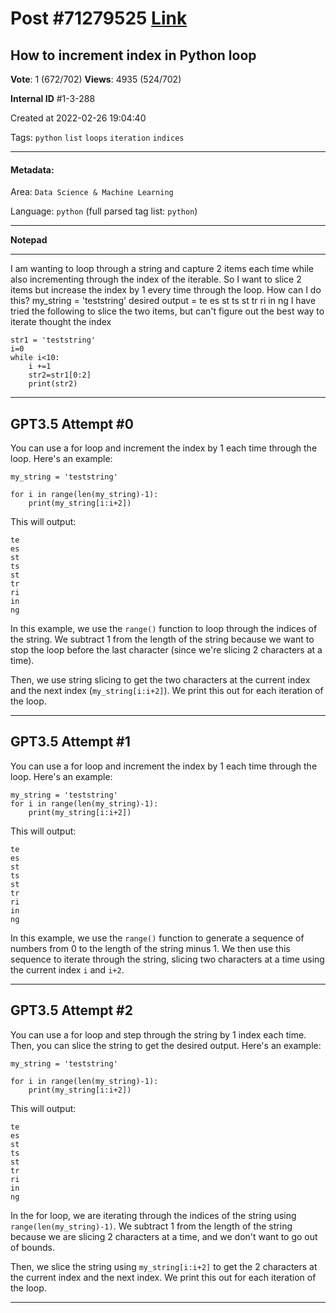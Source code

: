 
# Post \#71279525 [Link](https://stackoverflow.com/questions/71279525/)

## How to increment index in Python loop

**Vote**: 1 (672/702) **Views**: 4935 (524/702) 

**Internal ID** \#1-3-288

Created at 2022-02-26 19:04:40

Tags: `python` `list` `loops` `iteration` `indices`

----------

#### Metadata:

Area: `Data Science & Machine Learning`

Language: `python` (full parsed tag list: `python`)

----------

**Notepad**


----------

I am wanting to loop through a string and capture 2 items each time while also incrementing through the index of the iterable. So I want to slice 2 items but increase the index by 1 every time through the loop. How can I do this?
my_string = 'teststring'
desired output =
te
es
st
ts
st
tr
ri
in
ng
I have tried the following to slice the two items, but can't figure out the best way to iterate thought the index
```
str1 = 'teststring'
i=0
while i<10: 
    i +=1
    str2=str1[0:2]
    print(str2)
```



----------
        
## GPT3.5 Attempt \#0

You can use a for loop and increment the index by 1 each time through the loop. Here's an example:

```
my_string = 'teststring'

for i in range(len(my_string)-1):
    print(my_string[i:i+2])
```

This will output:

```
te
es
st
ts
st
tr
ri
in
ng
``` 

In this example, we use the `range()` function to loop through the indices of the string. We subtract 1 from the length of the string because we want to stop the loop before the last character (since we're slicing 2 characters at a time). 

Then, we use string slicing to get the two characters at the current index and the next index (`my_string[i:i+2]`). We print this out for each iteration of the loop.

--------

## GPT3.5 Attempt \#1

You can use a for loop and increment the index by 1 each time through the loop. Here's an example:

```
my_string = 'teststring'
for i in range(len(my_string)-1):
    print(my_string[i:i+2])
```

This will output:

```
te
es
st
ts
st
tr
ri
in
ng
``` 

In this example, we use the `range()` function to generate a sequence of numbers from 0 to the length of the string minus 1. We then use this sequence to iterate through the string, slicing two characters at a time using the current index `i` and `i+2`.

--------

## GPT3.5 Attempt \#2

You can use a for loop and step through the string by 1 index each time. Then, you can slice the string to get the desired output. Here's an example:

```
my_string = 'teststring'

for i in range(len(my_string)-1):
    print(my_string[i:i+2])
```

This will output:

```
te
es
st
ts
st
tr
ri
in
ng
``` 

In the for loop, we are iterating through the indices of the string using `range(len(my_string)-1)`. We subtract 1 from the length of the string because we are slicing 2 characters at a time, and we don't want to go out of bounds. 

Then, we slice the string using `my_string[i:i+2]` to get the 2 characters at the current index and the next index. We print this out for each iteration of the loop.

--------
